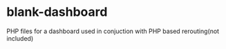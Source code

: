 # blank-dashboard
PHP files for a dashboard used in conjuction with PHP based rerouting(not included) 
